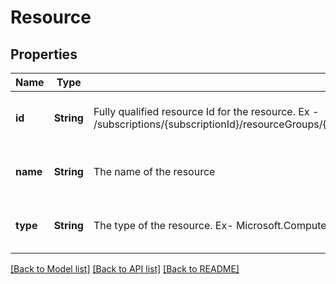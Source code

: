 # Resource


## Properties
Name | Type | Description | Notes
------------ | ------------- | ------------- | -------------
**id** | **String** | Fully qualified resource Id for the resource. Ex - /subscriptions/{subscriptionId}/resourceGroups/{resourceGroupName}/providers/{resourceProviderNamespace}/{resourceType}/{resourceName} | [optional] [readonly] [default to nothing]
**name** | **String** | The name of the resource | [optional] [readonly] [default to nothing]
**type** | **String** | The type of the resource. Ex- Microsoft.Compute/virtualMachines or Microsoft.Storage/storageAccounts. | [optional] [readonly] [default to nothing]


[[Back to Model list]](../README.md#models) [[Back to API list]](../README.md#api-endpoints) [[Back to README]](../README.md)


